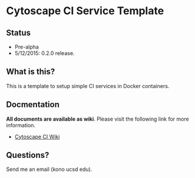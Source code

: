 # Cytoscape CI Service Template

## Status
* Pre-alpha
* 5/12/2015: 0.2.0 release.

## What is this?
This is a template to setup simple CI services in Docker containers.

## Docmentation
__All documents are available as wiki__.  Please visit the following link for more information.

* [Cytoscape CI Wiki](https://github.com/idekerlab/ci-service-template/wiki)

## Questions?
Send me an email (kono ucsd edu).